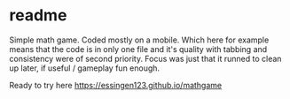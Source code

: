 # readme
Simple math game.
Coded mostly on a mobile. Which here for example
means that the code is in only one file and it's 
quality with tabbing and consistency were of second priority. 
 Focus was just that it runned to clean up later, 
if useful / gameplay fun enough. 

Ready to try here
https://essingen123.github.io/mathgame
